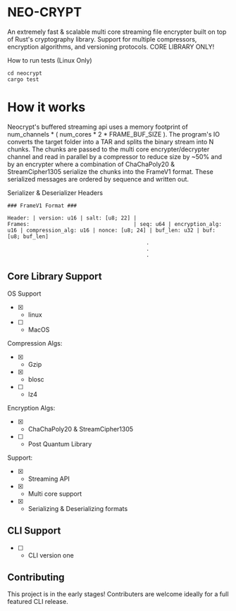 # NEO-CRYPT

An extremely fast & scalable multi core streaming file encrypter built on top of Rust's cryptography library.
Support for multiple compressors, encryption algorithms, and versioning protocols. CORE LIBRARY ONLY!

How to run tests (Linux Only)
```
cd neocrypt
cargo test
```

# How it works

Neocrypt's buffered streaming api uses a memory footprint of num_channels * ( num_cores * 2 * FRAME_BUF_SIZE ). The program's IO converts the target folder into a TAR and splits the binary stream into N chunks. The chunks are passed to the multi core encrypter/decrypter channel and read in parallel by a compressor to reduce size by ~50% and by an encrypter where a combination of ChaChaPoly20 & StreamCipher1305 serialize the chunks into the FrameV1 format. These serialized messages are ordered by sequence and written out.

Serializer & Deserializer Headers
```
### FrameV1 Format ###

Header: | version: u16 | salt: [u8; 22] |
Frames:                                 | seq: u64 | encryption_alg: u16 | compression_alg: u16 | nonce: [u8; 24] | buf_len: u32 | buf: [u8; buf_len]
                                            .
                                            .
                                            .
```

## Core Library Support

OS Support
* [x] - linux
* [ ] - MacOS

Compression Algs: 
* [x] - Gzip
* [x] - blosc
* [ ] - lz4 

Encryption Algs:
* [x] - ChaChaPoly20 & StreamCipher1305
* [ ] - Post Quantum Library

Support:
* [x] - Streaming API
* [x] - Multi core support
* [x] - Serializing & Deserializing formats

## CLI Support
* [ ] - CLI version one

## Contributing

This project is in the early stages! Contributers are welcome ideally for a full featured CLI release.
